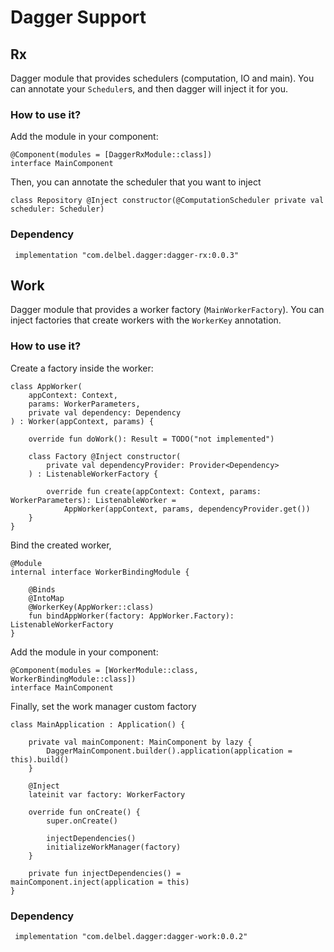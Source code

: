 # Dagger Support

## Rx
Dagger module that provides schedulers (computation, IO and main).
You can annotate your `Scheduler`s, and then dagger will inject it for you.

### How to use it?
Add the module in your component:
```
@Component(modules = [DaggerRxModule::class])
interface MainComponent
```

Then, you can annotate the scheduler that you want to inject
```
class Repository @Inject constructor(@ComputationScheduler private val scheduler: Scheduler)
```

### Dependency
```
 implementation "com.delbel.dagger:dagger-rx:0.0.3"
```

## Work
Dagger module that provides a worker factory (`MainWorkerFactory`).
You can inject factories that create workers with the `WorkerKey` annotation.

### How to use it?
Create a factory inside the worker:
```
class AppWorker(
    appContext: Context,
    params: WorkerParameters,
    private val dependency: Dependency
) : Worker(appContext, params) {

    override fun doWork(): Result = TODO("not implemented")

    class Factory @Inject constructor(
        private val dependencyProvider: Provider<Dependency>
    ) : ListenableWorkerFactory {

        override fun create(appContext: Context, params: WorkerParameters): ListenableWorker =
            AppWorker(appContext, params, dependencyProvider.get())
    }
}
```

Bind the created worker,
```
@Module
internal interface WorkerBindingModule {

    @Binds
    @IntoMap
    @WorkerKey(AppWorker::class)
    fun bindAppWorker(factory: AppWorker.Factory): ListenableWorkerFactory
}
```

Add the module in your component:
```
@Component(modules = [WorkerModule::class, WorkerBindingModule::class])
interface MainComponent
```

Finally, set the work manager custom factory
```
class MainApplication : Application() {

    private val mainComponent: MainComponent by lazy {
        DaggerMainComponent.builder().application(application = this).build()
    }

    @Inject
    lateinit var factory: WorkerFactory

    override fun onCreate() {
        super.onCreate()

        injectDependencies()
        initializeWorkManager(factory)
    }

    private fun injectDependencies() = mainComponent.inject(application = this)
}
```

### Dependency
```
 implementation "com.delbel.dagger:dagger-work:0.0.2"
```